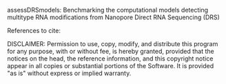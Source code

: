 assessDRSmodels: Benchmarking the computational models detecting multitype RNA modifications from Nanopore Direct RNA Sequencing (DRS)

References to cite:

DISCLAIMER:
	Permission to use, copy, modify, and distribute this program for 
	any purpose, with or without fee, is hereby granted, provided that
	the notices on the head, the reference information, and this
	copyright notice appear in all copies or substantial portions of 
	the Software. It is provided "as is" without express or implied 
	warranty.

